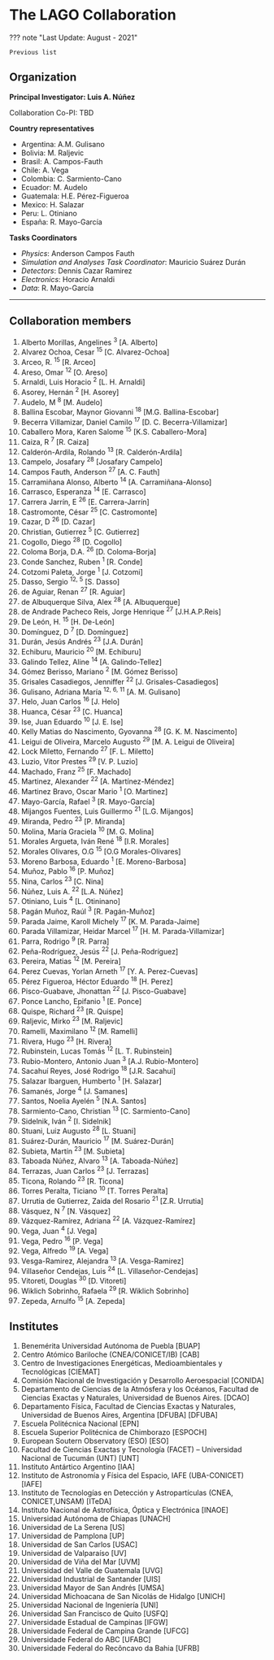 # The LAGO Collaboration

??? note "Last Update: August - 2021"

    Previous list

## Organization 

**Principal Investigator: Luis A. Núñez**

Collaboration Co-PI: TBD

**Country representatives**

- Argentina: A.M. Gulisano
- Bolivia: M. Raljevic
- Brasil: A. Campos-Fauth
- Chile: A. Vega
- Colombia: C. Sarmiento-Cano
- Ecuador: M. Audelo
- Guatemala: H.E. Pérez-Figueroa
- Mexico: H. Salazar
- Peru: L. Otiniano
- España: R. Mayo-García

**Tasks Coordinators**

- *Physics*: Anderson Campos Fauth
- *Simulation and Analyses Task Coordinator*: Mauricio Suárez Durán
- *Detectors*: Dennis Cazar Ramirez
- *Electronics*: Horacio Arnaldi 
- *Data*: R. Mayo-García

---

## Collaboration members

1. Alberto Morillas, Angelines <sup>3</sup> [A. Alberto]
1. Alvarez Ochoa, Cesar <sup>15</sup> [C. Alvarez-Ochoa]
1. Arceo, R. <sup>15</sup> [R. Arceo]
1. Areso, Omar <sup>12</sup> [O. Areso]
1. Arnaldi, Luis Horacio <sup>2</sup> [L. H. Arnaldi]
1. Asorey, Hernán <sup>2</sup> [H. Asorey]
1. Audelo, M <sup>8</sup> [M. Audelo]
1. Ballina Escobar, Maynor Giovanni <sup>18</sup> [M.G. Ballina-Escobar]
1. Becerra Villamizar, Daniel Camilo <sup>17</sup> [D. C. Becerra-Villamizar]
1. Caballero Mora, Karen Salome <sup>15</sup> [K.S. Caballero-Mora]
1. Caiza, R <sup>7</sup> [R. Caiza]
1. Calderón-Ardila, Rolando <sup>13</sup> [R. Calderón-Ardila]
1. Campelo, Josafary <sup>28</sup> [Josafary Campelo]
1. Campos Fauth, Anderson <sup>27</sup> [A. C. Fauth]
1. Carramiñana Alonso, Alberto <sup>14</sup> [A. Carramiñana-Alonso]
1. Carrasco, Esperanza <sup>14</sup> [E. Carrasco]
1. Carrera Jarrín, E <sup>26</sup> [E. Carrera-Jarrín]
1. Castromonte, César <sup>25</sup> [C. Castromonte]
1. Cazar, D <sup>26</sup> [D. Cazar]
1. Christian, Gutierrez <sup>5</sup> [C. Gutierrez]
1. Cogollo, Diego <sup>28</sup> [D. Cogollo]
1. Coloma Borja, D.A. <sup>26</sup> [D. Coloma-Borja]
1. Conde Sanchez, Ruben <sup>1</sup> [R. Conde]
1. Cotzomi Paleta, Jorge <sup>1</sup> [J. Cotzomi]
1. Dasso, Sergio <sup>12, 5</sup> [S. Dasso]
1. de Aguiar, Renan <sup>27</sup> [R. Aguiar]
1. de Albuquerque Silva, Alex <sup>28</sup> [A. Albuquerque]
1. de Andrade Pacheco Reis, Jorge Henrique <sup>27</sup> [J.H.A.P.Reis]
1. De León, H. <sup>15</sup> [H. De-León]
1. Domínguez, D <sup>7</sup> [D. Domínguez]
1. Durán, Jesús Andrés <sup>23</sup> [J.A. Durán]
1. Echiburu, Mauricio <sup>20</sup> [M. Echiburu]
1. Galindo Tellez, Aline <sup>14</sup> [A. Galindo-Tellez]
1. Gómez Berisso, Mariano <sup>2</sup> [M. Gómez Berisso]
1. Grisales Casadiegos, Jenniffer <sup>22</sup> [J. Grisales-Casadiegos]
1. Gulisano, Adriana María <sup>12, 6, 11</sup> [A. M. Gulisano]
1. Helo, Juan Carlos <sup>16</sup> [J. Helo]
1. Huanca, César <sup>23</sup> [C. Huanca]
1. Ise, Juan Eduardo <sup>10</sup> [J. E. Ise]
1. Kelly Matias do Nascimento, Gyovanna <sup>28</sup> [G. K. M. Nascimento]
1. Leigui de Oliveira, Marcelo Augusto <sup>29</sup> [M. A. Leigui de Oliveira]
1. Lock Miletto, Fernando <sup>27</sup> [F. L. Miletto]
1. Luzio, Vitor Prestes <sup>29</sup> [V. P. Luzio]
1. Machado, Franz <sup>25</sup> [F. Machado]
1. Martinez, Alexander <sup>22</sup> [A. Martínez-Méndez]
1. Martinez Bravo, Oscar Mario <sup>1</sup> [O. Martinez]
1. Mayo-García, Rafael <sup>3</sup> [R. Mayo-García]
1. Mijangos Fuentes, Luis Guillermo <sup>21</sup> [L.G. Mijangos]
1. Miranda, Pedro <sup>23</sup> [P. Miranda]
1. Molina, María Graciela <sup>10</sup> [M. G. Molina]
1. Morales Argueta, Iván René <sup>18</sup> [I.R. Morales]
1. Morales Olivares, O.G <sup>15</sup> [O.G Morales-Olivares]
1. Moreno Barbosa, Eduardo <sup>1</sup> [E. Moreno-Barbosa]
1. Muñoz, Pablo <sup>16</sup> [P. Muñoz]
1. Nina, Carlos <sup>23</sup> [C. Nina]
1. Núñez, Luis A. <sup>22</sup> [L.A. Núñez]
1. Otiniano, Luis <sup>4</sup> [L. Otininano]
1. Pagán Muñoz, Raúl <sup>3</sup> [R. Pagán-Muñoz]
1. Parada Jaime, Karoll Michely <sup>17</sup> [K. M. Parada-Jaime]
1. Parada Villamizar, Heidar Marcel <sup>17</sup> [H. M. Parada-Villamizar]
1. Parra, Rodrigo <sup>9</sup> [R. Parra]
1. Peña-Rodríguez, Jesús <sup>22</sup> [J. Peña-Rodríguez]
1. Pereira, Matias <sup>12</sup> [M. Pereira]
1. Perez Cuevas, Yorlan Arneth <sup>17</sup> [Y. A. Perez-Cuevas]
1. Pérez Figueroa, Héctor Eduardo <sup>18</sup> [H. Perez]
1. Pisco-Guabave, Jhonattan <sup>22</sup> [J. Pisco-Guabave]
1. Ponce Lancho, Epifanio <sup>1</sup> [E. Ponce]
1. Quispe, Richard <sup>23</sup> [R. Quispe]
1. Raljevic, Mirko <sup>23</sup> [M. Raljevic]
1. Ramelli, Maximilano <sup>12</sup> [M. Ramelli]
1. Rivera, Hugo <sup>23</sup> [H. Rivera]
1. Rubinstein, Lucas Tomás <sup>12</sup> [L. T. Rubinstein]
1. Rubio-Montero, Antonio Juan <sup>3</sup> [A.J. Rubio-Montero]
1. Sacahuí Reyes, José Rodrigo <sup>18</sup> [J.R. Sacahui]
1. Salazar Ibarguen, Humberto <sup>1</sup> [H. Salazar]
1. Samanés, Jorge <sup>4</sup> [J. Samanes]
1. Santos, Noelia Ayelén <sup>5</sup> [N.A. Santos]
1. Sarmiento-Cano, Christian <sup>13</sup> [C. Sarmiento-Cano]
1. Sidelnik, Iván <sup>2</sup> [I. Sidelnik]
1. Stuani, Luiz Augusto <sup>28</sup> [L. Stuani]
1. Suárez-Durán, Mauricio <sup>17</sup> [M. Suárez-Durán]
1. Subieta, Martín <sup>23</sup> [M. Subieta]
1. Taboada Núñez, Alvaro <sup>13</sup> [A. Taboada-Núñez]
1. Terrazas, Juan Carlos <sup>23</sup> [J. Terrazas]
1. Ticona, Rolando <sup>23</sup> [R. Ticona]
1. Torres Peralta, Ticiano <sup>10</sup> [T. Torres Peralta]
1. Urrutia de Gutierrez, Zaida del Rosario <sup>21</sup> [Z.R. Urrutia]
1. Vásquez, N <sup>7</sup> [N. Vásquez]
1. Vázquez-Ramírez, Adriana <sup>22</sup> [A. Vázquez-Ramírez]
1. Vega, Juan <sup>4</sup> [J. Vega]
1. Vega, Pedro <sup>16</sup> [P. Vega]
1. Vega, Alfredo <sup>19</sup> [A. Vega]
1. Vesga-Ramirez, Alejandra <sup>13</sup> [A. Vesga-Ramirez]
1. Villaseñor Cendejas, Luis <sup>24</sup> [L. Villaseñor-Cendejas]
1. Vitoreti, Douglas <sup>30</sup> [D. Vitoreti]
1. Wiklich Sobrinho, Rafaela <sup>29</sup> [R. Wiklich Sobrinho]
1. Zepeda, Arnulfo <sup>15</sup> [A. Zepeda]

## Institutes

1. Benemérita Universidad Autónoma de Puebla [BUAP] 
1. Centro Atómico Bariloche (CNEA/CONICET/IB) [CAB] 
1. Centro de Investigaciones Energéticas, Medioambientales y Tecnológicas [CIEMAT] 
1. Comisión Nacional de Investigación y Desarrollo Aeroespacial [CONIDA] 
1. Departamento de Ciencias de la Atmósfera y los Océanos, Facultad de Ciencias Exactas y Naturales, Universidad de Buenos Aires. [DCAO] 
1. Departamento Física, Facultad de Ciencias Exactas y Naturales, Universidad de Buenos Aires, Argentina [DFUBA] [DFUBA] 
1. Escuela Politécnica Nacional [EPN] 
1. Escuela Superior Politécnica de Chimborazo [ESPOCH] 
1. European Soutern Observatory (ESO) [ESO] 
1. Facultad de Ciencias Exactas y Tecnología (FACET) – Universidad Nacional de Tucumán (UNT) [UNT] 
1. Instituto Antártico Argentino [IAA] 
1. Instituto de Astronomía y Física del Espacio, IAFE (UBA-CONICET) [IAFE] 
1. Instituto de Tecnologías en Detección y Astropartículas (CNEA, CONICET,UNSAM) [ITeDA] 
1. Instituto Nacional de Astrofísica, Óptica y Electrónica [INAOE] 
1. Universidad Autónoma de Chiapas [UNACH] 
1. Universidad de La Serena [US] 
1. Universidad de Pamplona [UP] 
1. Universidad de San Carlos [USAC] 
1. Universidad de Valparaíso [UV] 
1. Universidad de Viña del Mar [UVM] 
1. Universidad del Valle de Guatemala [UVG] 
1. Universidad Industrial de Santander [UIS] 
1. Universidad Mayor de San Andrés [UMSA] 
1. Universidad Michoacana de San Nicolás de Hidalgo [UNICH] 
1. Universidad Nacional de Ingeniería [UNI] 
1. Universidad San Francisco de Quito [USFQ] 
1. Universidade Estadual de Campinas [IFGW] 
1. Universidade Federal de Campina Grande [UFCG] 
1. Universidade Federal do ABC [UFABC] 
1. Universidade Federal do Recôncavo da Bahia [UFRB] 
